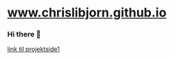 # www.chrislibjorn.github.io
### Hi there 👋

[link til projektside1](https://chrislibjorn.github.io/school-stuff/filer/)

<html>
<head>
<style>
{background-color:#404040}
    </style>
    </head>
<body> 
    </body>
</html>
